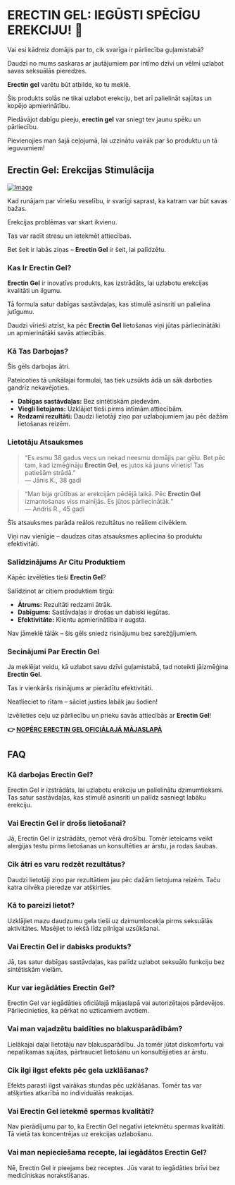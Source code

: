 # ERECTIN GEL: IEGŪSTI SPĒCĪGU EREKCIJU! 💪

Vai esi kādreiz domājis par to, cik svarīga ir pārliecība guļamistabā? 

Daudzi no mums saskaras ar jautājumiem par intīmo dzīvi un vēlmi uzlabot savas seksuālās pieredzes. 

**Erectin gel** varētu būt atbilde, ko tu meklē. 

Šis produkts solās ne tikai uzlabot erekciju, bet arī palielināt sajūtas un kopējo apmierinātību. 

Piedāvājot dabīgu pieeju, **erectin gel** var sniegt tev jaunu spēku un pārliecību. 

Pievienojies man šajā ceļojumā, lai uzzinātu vairāk par šo produktu un tā ieguvumiem!

## Erectin Gel: Erekcijas Stimulācija

[![Image](https://www2.sellhealth.com/257/erectin_gel_logo.jpg)](https://gchaffi.com/smTSg40L)

Kad runājam par vīriešu veselību, ir svarīgi saprast, ka katram var būt savas bažas. 

Erekcijas problēmas var skart ikvienu. 

Tas var radīt stresu un ietekmēt attiecības. 

Bet šeit ir labās ziņas – **Erectin Gel** ir šeit, lai palīdzētu.

### Kas Ir Erectin Gel?

**Erectin Gel** ir inovatīvs produkts, kas izstrādāts, lai uzlabotu erekcijas kvalitāti un ilgumu. 

Tā formula satur dabīgas sastāvdaļas, kas stimulē asinsriti un palielina jutīgumu.

Daudzi vīrieši atzīst, ka pēc **Erectin Gel** lietošanas viņi jūtas pārliecinātāki un apmierinātāki savās attiecībās.

### Kā Tas Darbojas?

Šis gēls darbojas ātri. 

Pateicoties tā unikālajai formulai, tas tiek uzsūkts ādā un sāk darboties gandrīz nekavējoties.

- **Dabīgas sastāvdaļas:** Bez sintētiskām piedevām.
- **Viegli lietojams:** Uzklājiet tieši pirms intīmām attiecībām.
- **Redzami rezultāti:** Daudzi lietotāji ziņo par uzlabojumiem jau pēc dažām lietošanas reizēm.

### Lietotāju Atsauksmes

> “Es esmu 38 gadus vecs un nekad neesmu domājis par gēlu. Bet pēc tam, kad izmēģināju **Erectin Gel**, es jutos kā jauns vīrietis! Tas patiešām strādā.”  
> — Jānis K., 38 gadi

> “Man bija grūtības ar erekcijām pēdējā laikā. Pēc **Erectin Gel** izmantošanas viss mainījās. Es jūtos pārliecinātāk.”  
> — Andris R., 45 gadi

Šīs atsauksmes parāda reālos rezultātus no reāliem cilvēkiem. 

Viņi nav vienīgie – daudzas citas atsauksmes apliecina šo produktu efektivitāti.

### Salīdzinājums Ar Citu Produktiem

Kāpēc izvēlēties tieši **Erectin Gel**? 

Salīdzinot ar citiem produktiem tirgū:

- **Ātrums:** Rezultāti redzami ātrāk.
- **Dabīgums:** Sastāvdaļas ir drošas un dabiski iegūtas.
- **Efektivitāte:** Klientu apmierinātība ir augsta.

Nav jāmeklē tālāk – šis gēls sniedz risinājumu bez sarežģījumiem.

### Secinājumi Par Erectin Gel

Ja meklējat veidu, kā uzlabot savu dzīvi guļamistabā, tad noteikti jāizmēģina **Erectin Gel**. 

Tas ir vienkāršs risinājums ar pierādītu efektivitāti.

Neatlieciet to rītam – sāciet justies labāk jau šodien!

Izvēlieties ceļu uz pārliecību un prieku savās attiecībās ar **Erectin Gel**!



**👉 [NOPĒRC ERECTIN GEL OFICIĀLAJĀ MĀJASLAPĀ](https://gchaffi.com/smTSg40L)**

## FAQ

### Kā darbojas Erectin Gel?
Erectin Gel ir izstrādāts, lai uzlabotu erekciju un palielinātu dzimumtieksmi. Tas satur sastāvdaļas, kas stimulē asinsriti un palīdz sasniegt labāku erekciju.

### Vai Erectin Gel ir drošs lietošanai?
Jā, Erectin Gel ir izstrādāts, ņemot vērā drošību. Tomēr ieteicams veikt alerģijas testu pirms lietošanas un konsultēties ar ārstu, ja rodas šaubas.

### Cik ātri es varu redzēt rezultātus?
Daudzi lietotāji ziņo par rezultātiem jau pēc dažām lietojuma reizēm. Taču katra cilvēka pieredze var atšķirties.

### Kā to pareizi lietot?
Uzklājiet mazu daudzumu gela tieši uz dzimumlocekļa pirms seksuālās aktivitātes. Masējiet to iekšā līdz pilnīgai uzsūkšanai.

### Vai Erectin Gel ir dabisks produkts?
Jā, tas satur dabīgas sastāvdaļas, kas palīdz uzlabot seksuālo funkciju bez sintētiskām vielām.

### Kur var iegādāties Erectin Gel?
Erectin Gel var iegādāties oficiālajā mājaslapā vai autorizētajos pārdevējos. Pārliecinieties, ka pērkat no uzticamiem avotiem.

### Vai man vajadzētu baidīties no blakusparādībām?
Lielākajai daļai lietotāju nav blakusparādību. Ja tomēr jūtat diskomfortu vai nepatīkamas sajūtas, pārtrauciet lietošanu un konsultējieties ar ārstu.

### Cik ilgi ilgst efekts pēc gela uzklāšanas?
Efekts parasti ilgst vairākas stundas pēc uzklāšanas. Tomēr tas var atšķirties atkarībā no individuālās reakcijas.

### Vai Erectin Gel ietekmē spermas kvalitāti?
Nav pierādījumu par to, ka Erectin Gel negatīvi ietekmētu spermas kvalitāti. Tā vietā tas koncentrējas uz erekcijas uzlabošanu.

### Vai man nepieciešama recepte, lai iegādātos Erectin Gel?
Nē, Erectin Gel ir pieejams bez receptes. Jūs varat to iegādāties brīvi bez medicīniskas norakstīšanas.
